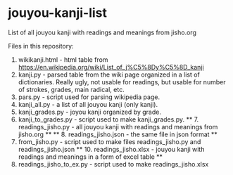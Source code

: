 # jouyou-kanji-list
List of all jouyou kanji with readings and meanings from jisho.org

Files in this repository:
1. wikikanji.html - html table from https://en.wikipedia.org/wiki/List_of_j%C5%8Dy%C5%8D_kanji
2. kanji.py - parsed table from the wiki page organized in a list of dictionaries. Really ugly, not usable for readings, but usable for number of strokes, grades, main radical, etc.
3. pars.py - script used for parsing wikipedia page.
4. kanji_all.py - a list of all jouyou kanji (only kanji).
5. kanji_grades.py - joyou kanji organized by grade.
6. kanji_to_grades.py - script used to make kanji_grades.py.
** 7. readings_jisho.py - all jouyou kanji with readings and meanings from jisho.org **
** 8. readings_jisho.json - the same file in json format **
9. from_jisho.py - script used to make files readings_jisho.py and readings_jisho.json
** 10. readings_jisho.xlsx - jouyou kanji with readings and meanings in a form of excel table **
11. readings_jisho_to_ex.py - script used to make readings_jisho.xlsx
